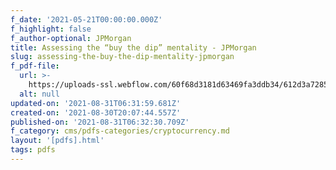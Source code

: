 ```yaml
---
f_date: '2021-05-21T00:00:00.000Z'
f_highlight: false
f_author-optional: JPMorgan
title: Assessing the “buy the dip” mentality - JPMorgan
slug: assessing-the-buy-the-dip-mentality-jpmorgan
f_pdf-file:
  url: >-
    https://uploads-ssl.webflow.com/60f68d3181d63469fa3ddb34/612d3a72857ebf9960b6608c_JPM%20Flows%20and%20Liquidity.pdf
  alt: null
updated-on: '2021-08-31T06:31:59.681Z'
created-on: '2021-08-30T20:07:44.557Z'
published-on: '2021-08-31T06:32:30.709Z'
f_category: cms/pdfs-categories/cryptocurrency.md
layout: '[pdfs].html'
tags: pdfs
---
```



